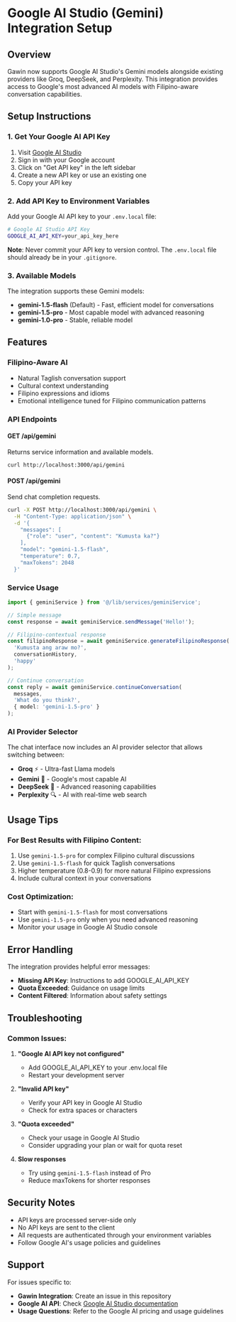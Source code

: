 # Google AI Studio (Gemini) Integration Setup

## Overview
Gawin now supports Google AI Studio's Gemini models alongside existing providers like Groq, DeepSeek, and Perplexity. This integration provides access to Google's most advanced AI models with Filipino-aware conversation capabilities.

## Setup Instructions

### 1. Get Your Google AI API Key

1. Visit [Google AI Studio](https://aistudio.google.com/)
2. Sign in with your Google account
3. Click on "Get API key" in the left sidebar
4. Create a new API key or use an existing one
5. Copy your API key

### 2. Add API Key to Environment Variables

Add your Google AI API key to your `.env.local` file:

```bash
# Google AI Studio API Key
GOOGLE_AI_API_KEY=your_api_key_here
```

**Note**: Never commit your API key to version control. The `.env.local` file should already be in your `.gitignore`.

### 3. Available Models

The integration supports these Gemini models:

- **gemini-1.5-flash** (Default) - Fast, efficient model for conversations
- **gemini-1.5-pro** - Most capable model with advanced reasoning
- **gemini-1.0-pro** - Stable, reliable model

## Features

### Filipino-Aware AI
- Natural Taglish conversation support
- Cultural context understanding
- Filipino expressions and idioms
- Emotional intelligence tuned for Filipino communication patterns

### API Endpoints

#### GET /api/gemini
Returns service information and available models.

```bash
curl http://localhost:3000/api/gemini
```

#### POST /api/gemini
Send chat completion requests.

```bash
curl -X POST http://localhost:3000/api/gemini \
  -H "Content-Type: application/json" \
  -d '{
    "messages": [
      {"role": "user", "content": "Kumusta ka?"}
    ],
    "model": "gemini-1.5-flash",
    "temperature": 0.7,
    "maxTokens": 2048
  }'
```

### Service Usage

```typescript
import { geminiService } from '@/lib/services/geminiService';

// Simple message
const response = await geminiService.sendMessage('Hello!');

// Filipino-contextual response
const filipinoResponse = await geminiService.generateFilipinoResponse(
  'Kumusta ang araw mo?',
  conversationHistory,
  'happy'
);

// Continue conversation
const reply = await geminiService.continueConversation(
  messages,
  'What do you think?',
  { model: 'gemini-1.5-pro' }
);
```

### AI Provider Selector

The chat interface now includes an AI provider selector that allows switching between:

- **Groq** ⚡ - Ultra-fast Llama models
- **Gemini** 🧠 - Google's most capable AI
- **DeepSeek** 🔬 - Advanced reasoning capabilities
- **Perplexity** 🔍 - AI with real-time web search

## Usage Tips

### For Best Results with Filipino Content:
1. Use `gemini-1.5-pro` for complex Filipino cultural discussions
2. Use `gemini-1.5-flash` for quick Taglish conversations
3. Higher temperature (0.8-0.9) for more natural Filipino expressions
4. Include cultural context in your conversations

### Cost Optimization:
- Start with `gemini-1.5-flash` for most conversations
- Use `gemini-1.5-pro` only when you need advanced reasoning
- Monitor your usage in Google AI Studio console

## Error Handling

The integration provides helpful error messages:

- **Missing API Key**: Instructions to add GOOGLE_AI_API_KEY
- **Quota Exceeded**: Guidance on usage limits
- **Content Filtered**: Information about safety settings

## Troubleshooting

### Common Issues:

1. **"Google AI API key not configured"**
   - Add GOOGLE_AI_API_KEY to your .env.local file
   - Restart your development server

2. **"Invalid API key"**
   - Verify your API key in Google AI Studio
   - Check for extra spaces or characters

3. **"Quota exceeded"**
   - Check your usage in Google AI Studio
   - Consider upgrading your plan or wait for quota reset

4. **Slow responses**
   - Try using `gemini-1.5-flash` instead of Pro
   - Reduce maxTokens for shorter responses

## Security Notes

- API keys are processed server-side only
- No API keys are sent to the client
- All requests are authenticated through your environment variables
- Follow Google AI's usage policies and guidelines

## Support

For issues specific to:
- **Gawin Integration**: Create an issue in this repository
- **Google AI API**: Check [Google AI Studio documentation](https://ai.google.dev/docs)
- **Usage Questions**: Refer to the Google AI pricing and usage guidelines